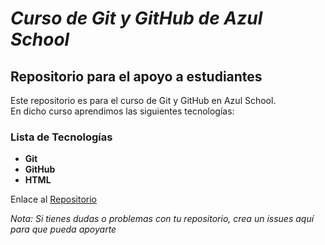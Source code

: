 # *Curso de Git y GitHub de Azul School*

## Repositorio para el apoyo a estudiantes

Este repositorio es para el curso de Git y GitHub en Azul School.  
En dicho curso aprendimos las siguientes tecnologías:  

### Lista de Tecnologías
- **Git**
- **GitHub**
- **HTML**

Enlace al [Repositorio](https://github.com/Coarita/GIT-AzulSchool)  

*Nota: Si tienes dudas o problemas con tu repositorio, crea un issues aquí para que pueda apoyarte*